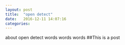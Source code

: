 ```yaml
---
layout: post
title:  "open detect"
date:   2016-12-11 14:07:16
categories: 
---
```


about open detect words words words
##This is a post

